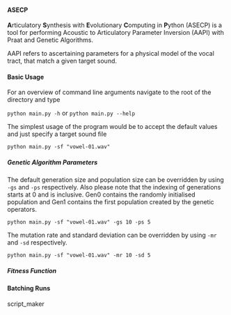 #### ASECP

**A**rticulatory **S**ynthesis with **E**volutionary **C**omputing in **P**ython (ASECP) is a tool for performing Acoustic to Articulatory Parameter Inversion (AAPI) with Praat and Genetic Algorithms. 

AAPI refers to ascertaining parameters for a physical model of the vocal tract, that match a given target sound.


#### Basic Usage

For an overview of command line arguments navigate to the root of the directory and type 

`python main.py -h` or
`python main.py --help` 

The simplest usage of the program would be to accept the default values and just specify a target sound file 

`python main.py -sf "vowel-01.wav"`

##### Genetic Algorithm Parameters

The default generation size and population size can be overridden by using `-gs` and `-ps` respectively. Also please note that the indexing of generations starts at 0 and is inclusive. Gen0 contains the randomly initialised population and Gen1 contains the first population created by the genetic operators.

`python main.py -sf "vowel-01.wav" -gs 10 -ps 5`

The mutation rate and standard deviation can be overridden by using `-mr` and `-sd` respectively.

`python main.py -sf "vowel-01.wav" -mr 10 -sd 5`

##### Fitness Function

#### Batching Runs 

script_maker